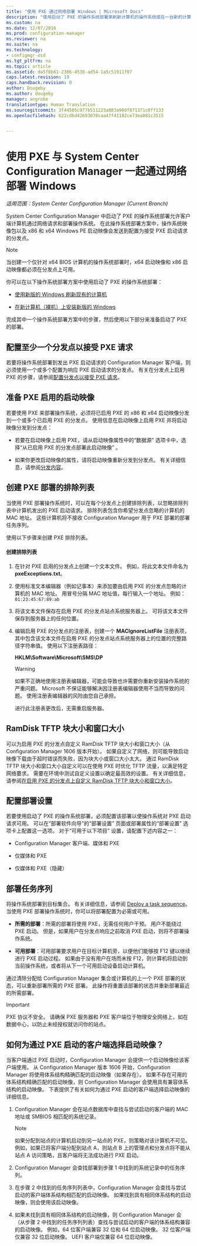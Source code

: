 ```yaml
---
title: "使用 PXE 通过网络部署 Windows | Microsoft Docs"
description: "使用启动了 PXE 的操作系统部署来刷新计算机的操作系统或在一台新的计算机上安装新版本的 Windows。"
ms.custom: na
ms.date: 12/07/2016
ms.prod: configuration-manager
ms.reviewer: na
ms.suite: na
ms.technology:
- configmgr-osd
ms.tgt_pltfrm: na
ms.topic: article
ms.assetid: da5f8b61-2386-4530-ad54-1a5c51911f07
caps.latest.revision: 19
caps.handback.revision: 0
author: Dougeby
ms.author: dougeby
manager: angrobe
translationtype: Human Translation
ms.sourcegitcommit: 3f44505c977b511223a083a960f871371c0ff133
ms.openlocfilehash: b22cdbd42693078caa47f41182ce73ea881c3515


---
```

# <a name="use-pxe-to-deploy-windows-over-the-network-with-system-center-configuration-manager"></a>使用 PXE 与 System Center Configuration Manager 一起通过网络部署 Windows

*适用范围：System Center Configuration Manager (Current Branch)*

System Center Configuration Manager 中启动了 PXE 的操作系统部署允许客户端计算机通过网络请求和部署操作系统。 在此操作系统部署方案中，操作系统映像包以及 x86 和 x64 Windows PE 启动映像会发送到配置为接受 PXE 启动请求的分发点。  

> [!NOTE]  
>  当创建一个仅针对 x64 BIOS 计算机的操作系统部署时，x64 启动映像和 x86 启动映像都必须在分发点上可用。  

 你可以在以下操作系统部署方案中使用启动了 PXE 的操作系统部署：  

-   [使用新版的 Windows 刷新现有的计算机](refresh-an-existing-computer-with-a-new-version-of-windows.md)  

-   [在新计算机（裸机）上安装新版的 Windows](install-new-windows-version-new-computer-bare-metal.md)  

 完成其中一个操作系统部署方案中的步骤，然后使用以下部分来准备启动了 PXE 的部署。  

##  <a name="a-namebkmkconfigurea-configure-at-least-one-distribution-point-to-accept-pxe-requests"></a><a name="BKMK_Configure"></a> 配置至少一个分发点以接受 PXE 请求  
 若要将操作系统部署到发出 PXE 启动请求的 Configuration Manager 客户端，则必须使用一个或多个配置为响应 PXE 启动请求的分发点。  有关在分发点上启用 PXE 的步骤，请参阅[配置分发点以接受 PXE 请求](../get-started/prepare-site-system-roles-for-operating-system-deployments.md#BKMK_PXEDistributionPoint)。  

## <a name="prepare-a-pxe-enabled-boot-image"></a>准备 PXE 启用的启动映像  
 若要使用 PXE 来部署操作系统，必须将已启用 PXE 的 x86 和 x64 启动映像分发到一个或多个已启用 PXE 的分发点。 使用信息在启动映像上启用 PXE 并将启动映像分发到分发点：  

-   若要在启动映像上启用 PXE，请从启动映像属性中的“数据源”   选项卡中，选择“从已启用 PXE 的分发点部署此启动映像”  。  

-   如果你更改启动映像的属性，请将启动映像重新分发到分发点。 有关详细信息，请参阅[分发内容](../../core/servers/deploy/configure/deploy-and-manage-content.md#a-namebkmkdistributea-distribute-content)。  

##  <a name="a-namebkmkpxeexclusionlista-create-an-exclusion-list-for-pxe-deployments"></a><a name="BKMK_PXEExclusionList"></a> 创建 PXE 部署的排除列表  
 当使用 PXE 部署操作系统时，可以在每个分发点上创建排除列表，以忽略排除列表中计算机发出的 PXE 启动请求。 排除列表包含你希望分发点忽略的计算机的 MAC 地址。 这些计算机将不接收 Configuration Manager 用于 PXE 部署的部署任务序列。  

 使用以下步骤来创建 PXE 排除列表。  

#### <a name="to-create-the-exclusion-list"></a>创建排除列表  

1.  在针对 PXE 启用的分发点上创建一个文本文件。 例如，将此文本文件命名为 **pxeExceptions.txt**。  

2.  使用标准文本编辑器（例如记事本）来添加要由启用 PXE 的分发点忽略的计算机的 MAC 地址。 用冒号分隔 MAC 地址值，每行输入一个地址。 例如： `01:23:45:67:89:ab`  

3.  将该文本文件保存在启用 PXE 的分发点站点系统服务器上。 可将该文本文件保存到服务器上的任何位置。  

4.  编辑启用 PXE 的分发点的注册表，创建一个 **MACIgnoreListFile** 注册表项，其中包含该文本文件在启用 PXE 的分发点站点系统服务器上的位置的完整路径字符串值。 使用以下注册表路径：  

     **HKLM\Software\Microsoft\SMS\DP**  

    > [!WARNING]  
    >  如果不正确地使用注册表编辑器，可能会导致也许需要你重新安装操作系统的严重问题。 Microsoft 不保证能够解决因注册表编辑器使用不当而导致的问题。 使用注册表编辑器的风险由您自己承担。  

     进行此注册表更改后，无需重启服务器。  

##  <a name="a-namebkmkramdisktftparamdisk-tftp-block-size-and-window-size"></a><a name="BKMK_RamDiskTFTP"></a> RamDisk TFTP 块大小和窗口大小  
可以为启用 PXE 的分发点自定义 RamDisk TFTP 块大小和窗口大小（从 Configuration Manager 1606 版本开始）。 如果自定义了网络，则可能导致启动映像下载由于超时错误而失败，因为块大小或窗口大小太大。 通过 RamDisk TFTP 块大小和窗口大小自定义可以在使用 PXE 时优化 TFTP 流量，以满足特定网络要求。 需要在环境中测试自定义设置以确定最高效的设置。 有关详细信息，请参阅[在启用 PXE 的分发点上自定义 RamDisk TFTP 块大小和窗口大小](../get-started/prepare-site-system-roles-for-operating-system-deployments.md#BKMK_RamDiskTFTP)。

## <a name="configure-deployment-settings"></a>配置部署设置  
 若要使用启动了 PXE 的操作系统部署，必须配置该部署以使操作系统对 PXE 启动请求可用。 可以在“部署软件向导”的“部署设置”  页面或部署属性的“部署设置”  选项卡上配置这一选项。  对于“可用于以下项目”  设置，请配置下述内容之一：  

-   Configuration Manager 客户端、媒体和 PXE  

-   仅媒体和 PXE  

-   仅媒体和 PXE（隐藏）  

##  <a name="a-namebkmkdeploya-deploy-the-task-sequence"></a><a name="BKMK_Deploy"></a> 部署任务序列  
 将操作系统部署到目标集合。 有关详细信息，请参阅 [Deploy a task sequence](manage-task-sequences-to-automate-tasks.md#BKMK_DeployTS)。 当使用 PXE 部署操作系统时，你可以将部署配置为必需或可用。  

-   **所需的部署**：所需的部署将使用 PXE，无需任何用户干预。 用户不能绕过 PXE 启动。 但是，如果用户在分发点响应之前取消 PXE 启动，则将不部署操作系统。  

-   **可用部署**：可用部署要求用户在目标计算机旁，以便他们能够按 F12 键以继续进行 PXE 启动过程。 如果由于没有用户在场而未按 F12，则计算机将启动到当前操作系统，或者将从下一个可用启动设备启动计算机。  

 通过清除分配给 Configuration Manager 集合或计算机的上一个 PXE 部署的状态，可以重新部署所需的 PXE 部署。 此操作将重置该部署的状态并重新部署最近的所需部署。  

> [!IMPORTANT]  
>  PXE 协议不安全。 请确保 PXE 服务器和 PXE 客户端位于物理安全网络上，如在数据中心，以防止未经授权就访问你的站点。  

##  <a name="how-is-the-boot-image-selected-for-clients-booting-with-pxe"></a>如何为通过 PXE 启动的客户端选择启动映像？
当客户端通过 PXE 启动时，Configuration Manager 会提供一个启动映像给该客户端使用。 从 Configuration Manager 版本 1606 开始，Configuration Manager 将使用体系结构精确匹配的启动映像（如果存在）。 如果不存在可用的体系结构精确匹配的启动映像，则 Configuration Manager 会使用具有兼容体系结构的启动映像。 下表提供了有关如何为通过 PXE 启动的客户端选择启动映像的详细信息。
1. Configuration Manager 会在站点数据库中查找与尝试启动的客户端的 MAC 地址或 SMBIOS 相匹配的系统记录。
    > [!NOTE]
    > 如果分配到站点的计算机启动到另一站点的 PXE，则策略对该计算机不可见。 例如，如果已将客户端分配到站点 A，则站点 B 上的管理点和分发点将不能从站点 A 访问策略，且客户端将无法成功进行 PXE 启动。
2. Configuration Manager 会查找部署到步骤 1 中找到的系统记录中的任务序列。
3. 在步骤 2 中找到的任务序列列表中，Configuration Manager 会查找与尝试启动的客户端体系结构相匹配的启动映像。 如果找到具有相同体系结构的启动映像，则会使用该启动映像。

4. 如果未找到具有相同体系结构的启动映像，则 Configuration Manager 会（从步骤 2 中找到的任务序列列表）查找与尝试启动的客户端的体系结构兼容的启动映像。 例如，64 位客户端兼容 32 位和 64 位启动映像。 32 位客户端仅兼容 32 位启动映像。 UEFI 客户端仅兼容 64 位启动映像。



<!--HONumber=Dec16_HO3-->


